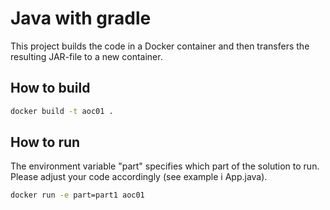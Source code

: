 # Java with gradle

This project builds the code in a Docker container and then transfers the resulting JAR-file to a new container. 

## How to build
```bash
docker build -t aoc01 . 
```

## How to run
The environment variable "part" specifies which part of the solution to run. Please adjust your code accordingly (see example i App.java).
```bash
docker run -e part=part1 aoc01
```